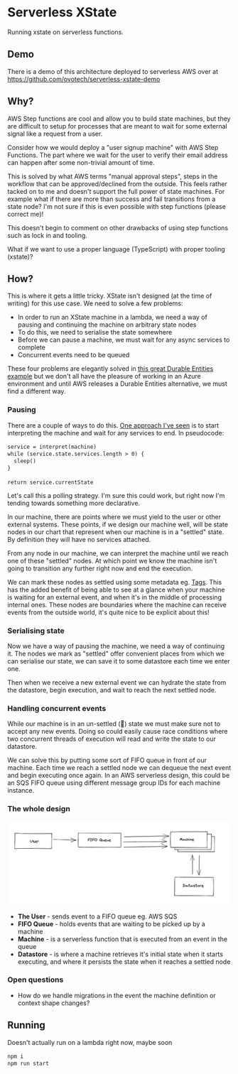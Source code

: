 # Serverless XState

Running xstate on serverless functions.

## Demo

There is a demo of this architecture deployed to serverless AWS over at https://github.com/ovotech/serverless-xstate-demo

## Why?

AWS Step functions are cool and allow you to build state machines, but they are difficult to setup for processes that are meant to wait for some external signal like a request from a user.

Consider how we would deploy a "user signup machine" with AWS Step Functions. The part where we wait for the user to verify their email address can happen after some non-trivial amount of time. 

This is solved by what AWS terms "manual approval steps", steps in the workflow that can be approved/declined from the outside. This feels rather tacked on to me and doesn't support the full power of state machines. For example what if there are more than success and fail transitions from a state node? I'm not sure if this is even possible with step functions (please correct me)!

This doesn't begin to comment on other drawbacks of using step functions such as lock in and tooling.

What if we want to use a proper language (TypeScript) with proper tooling (xstate)?

## How?

This is where it gets a little tricky. XState isn't designed (at the time of writing) for this use case. We need to solve a few problems:

- In order to run an XState machine in a lambda, we need a way of pausing and continuing the machine on arbitrary state nodes
- To do this, we need to serialise the state somewhere
- Before we can pause a machine, we must wait for any async services to complete
- Concurrent events need to be queued

These four problems are elegantly solved in [this great Durable Entities example](https://github.com/davidkpiano/durable-entities-xstate) but we don't all have the pleasure of working in an Azure environment and until AWS releases a Durable Entities alternative, we must find a different way.

### Pausing

There are a couple of ways to do this. [One approach I've seen](https://github.com/davidkpiano/durable-entities-xstate/issues/1) is to start interpreting the machine and wait for any services to end. In pseudocode:

```
service = interpret(machine)
while (service.state.services.length > 0) {
  sleep()
}

return service.currentState
```

Let's call this a polling strategy. I'm sure this could work, but right now I'm tending towards something more declarative.

In our machine, there are points where we must yield to the user or other external systems. These points, if we design our machine well, will be state nodes in our chart that represent when our machine is in a "settled" state. By definition they will have no services attached.

From any node in our machine, we can interpret the machine until we reach one of these "settled" nodes. At which point we know the machine isn't going to transition any further right now and end the execution.

We can mark these nodes as settled using some metadata eg. [Tags](https://xstate.js.org/docs/guides/statenodes.html#tags). This has the added benefit of being able to see at a glance when your machine is waiting for an external event, and when it's in the middle of processing internal ones. These nodes are boundaries where the machine can receive events from the outside world, it's quite nice to be explicit about this!

### Serialising state

Now we have a way of pausing the machine, we need a way of continuing it. The nodes we mark as "settled" offer convenient places from which we can serialise our state, we can save it to some datastore each time we enter one.

Then when we receive a new external event we can hydrate the state from the datastore, begin execution, and wait to reach the next settled node.

### Handling concurrent events

While our machine is in an un-settled (🥲) state we must make sure not to accept any new events. Doing so could easily cause race conditions where two concurrent threads of execution will read and write the state to our datastore.

We can solve this by putting some sort of FIFO queue in front of our machine. Each time we reach a settled node we can dequeue the next event and begin executing once again. In an AWS serverless design, this could be an SQS FIFO queue using different message group IDs for each machine instance.

### The whole design

![](static/arch.png)

- **The User** - sends event to a FIFO queue eg. AWS SQS
- **FIFO Queue** - holds events that are waiting to be picked up by a machine
- **Machine** - is a serverless function that is executed from an event in the queue
- **Datastore** - is where a machine retrieves it's initial state when it starts executing, and where it persists the state when it reaches a settled node

### Open questions

- How do we handle migrations in the event the machine definition or context shape changes?

## Running

Doesn't actually run on a lambda right now, maybe soon

```
npm i
npm run start
```
